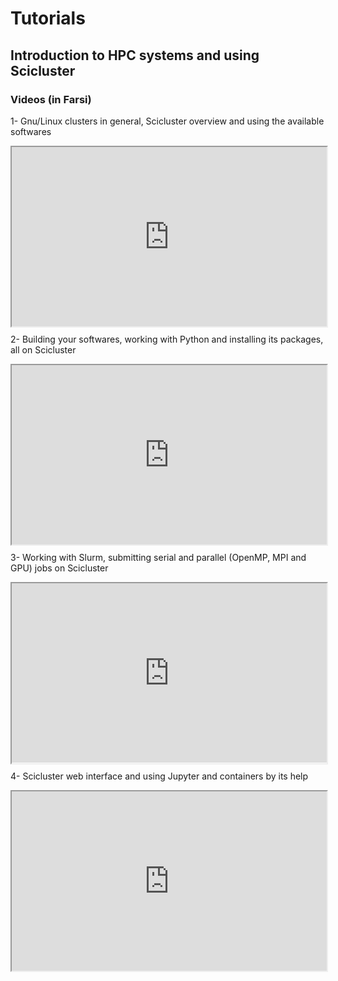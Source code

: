 # Tutorials

## Introduction to HPC systems and using Scicluster 

### Videos (in Farsi)

1- Gnu/Linux clusters in general, Scicluster overview and using the available softwares

<style>.h_iframe-aparat_embed_frame{position:relative;}.h_iframe-aparat_embed_frame .ratio{display:block;width:100%;height:auto;}.h_iframe-aparat_embed_frame iframe{position:absolute;top:0;left:0;width:100%;height:100%;}</style><div class="h_iframe-aparat_embed_frame"><span style="display: block;padding-top: 57%"></span><iframe src="https://www.aparat.com/video/video/embed/videohash/cps06sv/vt/frame?muted=true"  allowFullScreen="true" webkitallowfullscreen="true" mozallowfullscreen="true"></iframe></div>

2- Building your softwares, working with Python and installing its packages, all on Scicluster

<style>.h_iframe-aparat_embed_frame{position:relative;}.h_iframe-aparat_embed_frame .ratio{display:block;width:100%;height:auto;}.h_iframe-aparat_embed_frame iframe{position:absolute;top:0;left:0;width:100%;height:100%;}</style><div class="h_iframe-aparat_embed_frame"><span style="display: block;padding-top: 57%"></span><iframe src="https://www.aparat.com/video/video/embed/videohash/rdb83x7/vt/frame?muted=true"  allowFullScreen="true" webkitallowfullscreen="true" mozallowfullscreen="true"></iframe></div>

3- Working with Slurm, submitting serial and parallel (OpenMP, MPI and GPU) jobs on Scicluster

<style>.h_iframe-aparat_embed_frame{position:relative;}.h_iframe-aparat_embed_frame .ratio{display:block;width:100%;height:auto;}.h_iframe-aparat_embed_frame iframe{position:absolute;top:0;left:0;width:100%;height:100%;}</style><div class="h_iframe-aparat_embed_frame"><span style="display: block;padding-top: 57%"></span><iframe src="https://www.aparat.com/video/video/embed/videohash/eauxubx/vt/frame?muted=true"  allowFullScreen="true" webkitallowfullscreen="true" mozallowfullscreen="true"></iframe></div>

4- Scicluster web interface and using Jupyter and containers by its help

<style>.h_iframe-aparat_embed_frame{position:relative;}.h_iframe-aparat_embed_frame .ratio{display:block;width:100%;height:auto;}.h_iframe-aparat_embed_frame iframe{position:absolute;top:0;left:0;width:100%;height:100%;}</style><div class="h_iframe-aparat_embed_frame"><span style="display: block;padding-top: 57%"></span><iframe src="https://www.aparat.com/video/video/embed/videohash/ocuv6h8/vt/frame?muted=true"  allowFullScreen="true" webkitallowfullscreen="true" mozallowfullscreen="true"></iframe></div>